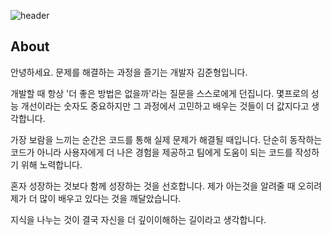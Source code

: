 ![header](https://capsule-render.vercel.app/api?type=Speech&color=auto&height=300&section=header&text=JUNHYEONG'S%20Github&fontSize=75)
## About
안녕하세요. 문제를 해결하는 과정을 즐기는 개발자 김준형입니다.

개발할 때 항상 '더 좋은 방법은 없을까'라는 질문을 스스로에게 던집니다. 몇프로의 성능 개선이라는 숫자도 중요하지만 그 과정에서 고민하고 배우는 것들이 더 값지다고 생각합니다.

가장 보람을 느끼는 순간은 코드를 통해 실제 문제가 해결될 때입니다. 단순히 동작하는 코드가 아니라 사용자에게 더 나은 경험을 제공하고 팀에게 도움이 되는 코드를 작성하기 위해 노력합니다.

혼자 성장하는 것보다 함께 성장하는 것을 선호합니다. 제가 아는것을 알려줄 때 오히려 제가 더 많이 배우고 있다는 것을 깨달았습니다. 

지식을 나누는 것이 결국 자신을 더 깊이이해하는 길이라고 생각합니다.
<!--
## Status

<p align="center">
  <img src="https://github-readme-stats.vercel.app/api?username=kjunh972&show_icons=true&theme=catppuccin_latte" /> &nbsp
  <img src="https://github-readme-stats.vercel.app/api/top-langs/?username=kjunh972&layout=compact" />
</p>
-->
